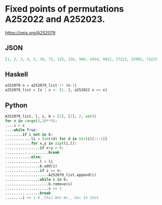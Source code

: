 # Fixed points of permutations A252022 and A252023\.
https://oeis.org/A252079
## JSON
```JSON
[1, 2, 3, 4, 5, 36, 72, 125, 136, 900, 4454, 8021, 27223, 33905, 73222, 127536, 146353, 180177, 234668, 273241]
```
## Haskell
```Haskell
a252079 n = a252079_list !! (n-1)
a252079_list = [x | x <- [1..], a252022 x == x]
```
## Python
```Python
A252079_list, l, s, b = [1], [1], 2, set()
for n in range(2,10**5):
....i = s
....while True:
........if i not in b:
............li = [int(d) for d in str(i)[::-1]]
............for x,y in zip(li,l):
................if x+y > 9:
....................break
............else:
................l = li
................b.add(i)
................if i == n:
....................A252079_list.append(i)
................while s in b:
....................b.remove(s)
....................s += 1
................break
........i += 1 # _Chai Wah Wu_, Dec 14 2014
```

